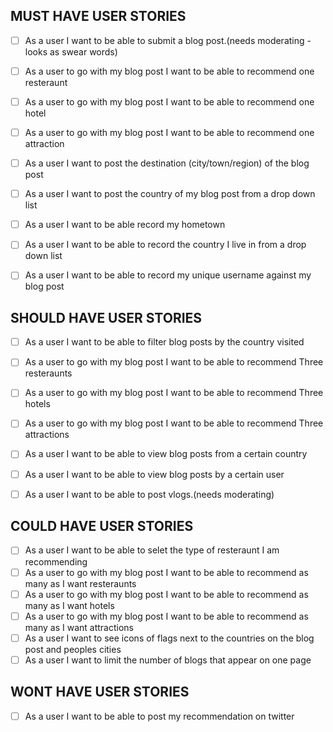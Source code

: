## MUST HAVE USER STORIES
-[ ] As a user I want to be able to submit a blog post.(needs moderating - looks as swear words)
-[ ] As a user to go with my blog post I want to be able to recommend one resteraunt
-[ ] As a user to go with my blog post I want to be able to recommend one hotel
-[ ] As a user to go with my blog post I want to be able to recommend one attraction
-[ ] As a user I want to post the destination (city/town/region) of the blog post
-[ ] As a user I want to post the country of my blog post from a drop down list
-[ ] As a user I want to be able record my hometown
-[ ] As a user I want to be able to record the country I live in from a drop down list
-[ ] As a user I want to be able to record my unique username against my blog post


## SHOULD HAVE USER STORIES 
-[ ] As a user I want to be able to filter blog posts by the country visited
-[ ] As a user to go with my blog post I want to be able to recommend Three resteraunts
-[ ] As a user to go with my blog post I want to be able to recommend Three hotels
-[ ] As a user to go with my blog post I want to be able to recommend Three attractions
-[ ] As a user I want to be able to view blog posts from a certain country
-[ ] As a user I want to be able to view blog posts by a certain user
-[ ] As a user I want to be able to post vlogs.(needs moderating)


## COULD HAVE USER STORIES
-[ ] As a user I want to be able to selet the type of resteraunt I am recommending
-[ ] As a user to go with my blog post I want to be able to recommend as many as I want resteraunts
-[ ] As a user to go with my blog post I want to be able to recommend as many as I want hotels
-[ ] As a user to go with my blog post I want to be able to recommend as many as I want attractions
-[ ] As a user I want to see icons of flags next to the countries on the blog post and peoples cities
-[ ] As a user I want to limit the number of blogs that appear on one page

## WONT HAVE USER STORIES 
-[ ] As a user I want to be able to post my recommendation on twitter
